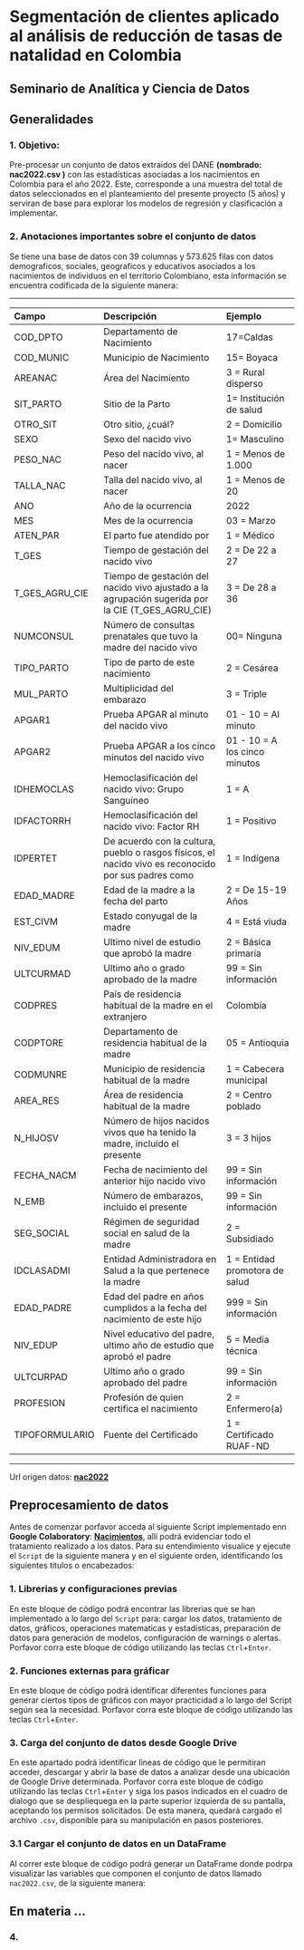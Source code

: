 # **Segmentación de clientes aplicado al análisis de reducción de tasas de natalidad en Colombia** 
## Seminario de Analítica y Ciencia de Datos

## **Generalidades**

### **1. Objetivo:**
Pre-procesar un conjunto de datos extraidos del DANE **(nombrado: nac2022.csv )** con las  estadísticas asociadas a los nacimientos en Colombia para el año 2022. Este, corresponde a una 
muestra del total de datos seleccionados en el planteamiento del presente proyecto (5 años) y serviran de base para explorar los modelos de regresión y clasificación
a implementar. 

### **2. Anotaciones importantes sobre el conjunto de datos**
Se tiene una base de datos con 39 columnas y 573.625 filas con datos demograficos, sociales, geograficos y educativos asociados a los nacimientos de individuos en el territorio
Colombiano, esta información se encuentra codificada de la siguiente manera: 

****
    
| Campo | Descripción | Ejemplo |
| :--- | :--- |:--- |
| COD_DPTO | Departamento de Nacimiento  | 17=Caldas |
| COD_MUNIC | Municipio de Nacimiento  | 15= Boyaca |
| AREANAC | Área del Nacimiento  | 3 = Rural disperso |
| SIT_PARTO | Sitio de la Parto  | 1= Institución de salud |
| OTRO_SIT | Otro sitio, ¿cuál?  | 2 = Domicilio |
| SEXO | Sexo del nacido vivo  | 1= Masculino |
| PESO_NAC | Peso del nacido vivo, al nacer | 1 = Menos de 1.000 |
| TALLA_NAC | Talla del nacido vivo, al nacer  | 1 = Menos de 20 |
| ANO | Año de la ocurrencia  | 2022 |
| MES | Mes de la ocurrencia  | 03 = Marzo |
| ATEN_PAR | El parto fue atendido por  | 1 = Médico |
| T_GES | Tiempo de gestación del nacido vivo  | 2 = De 22 a 27 |
| T_GES_AGRU_CIE | Tiempo de gestación del nacido vivo ajustado a la agrupación sugerida por la CIE (T_GES_AGRU_CIE)  | 3 = De 28 a 36|
| NUMCONSUL | Número de consultas prenatales que tuvo la madre del nacido vivo  | 00= Ninguna |
| TIPO_PARTO | Tipo de parto de este nacimiento  | 2 = Cesárea |
| MUL_PARTO | Multiplicidad del embarazo  | 3 = Triple |
| APGAR1 | Prueba APGAR al minuto del nacido vivo  | 01 - 10 = Al minuto |
| APGAR2 | Prueba APGAR a los cinco minutos del nacido vivo  | 01 - 10 = A los cinco minutos |
| IDHEMOCLAS | Hemoclasificación del nacido vivo: Grupo Sanguíneo  | 1 = A |
| IDFACTORRH | Hemoclasificación del nacido vivo: Factor RH | 1 = Positivo |
| IDPERTET | De acuerdo con la cultura, pueblo o rasgos físicos, el nacido vivo es reconocido por sus padres como  | 1 = Indígena |
| EDAD_MADRE | Edad de la madre a la fecha del parto | 2 = De 15-19 Años |
| EST_CIVM | Estado conyugal de la madre  | 4 = Está viuda |
| NIV_EDUM | Ultimo nivel de estudio que aprobó la madre  | 2 = Básica primaria |
| ULTCURMAD | Ultimo año o grado aprobado de la madre  | 99 = Sin información |
| CODPRES | País de residencia habitual de la madre en el extranjero  | Colombia |
| CODPTORE | Departamento de residencia habitual de la madre | 05 =	Antioquia |
| CODMUNRE | Municipio de residencia habitual de la madre  | 1 = Cabecera municipal |
| AREA_RES | Área de residencia habitual de la madre  | 2 = Centro poblado |
| N_HIJOSV | Número de hijos nacidos vivos que ha tenido la madre, incluido el presente  | 3 = 3 hijos |
| FECHA_NACM | Fecha de nacimiento del anterior hijo nacido vivo  | 99 = Sin información |
| N_EMB | Número de embarazos, incluido el presente  | 99 = Sin información |
| SEG_SOCIAL | Régimen de seguridad social en salud de la madre | 2 = Subsidiado |
| IDCLASADMI | Entidad Administradora en Salud a la que pertenece la madre  | 1 = Entidad promotora de salud |
| EDAD_PADRE | Edad del padre en años cumplidos a la fecha del nacimiento de este hijo  | 999 = Sin información |
| NIV_EDUP | Nivel educativo del padre, ultimo año de estudio que aprobó el padre | 5 = Media técnica |
| ULTCURPAD | Ultimo año o grado aprobado del padre  | 99 = Sin información |
| PROFESION | Profesión de quien certifica el nacimiento  | 2 = Enfermero(a) |
| TIPOFORMULARIO | Fuente del Certificado  | 1 = Certificado RUAF-ND |

   
****
    
Url origen datos: **[nac2022](https://microdatos.dane.gov.co/index.php/catalog/807/data-dictionary/F32?file_name=nac2022)**

## **Preprocesamiento de datos**

Antes de comenzar  porfavor acceda al siguiente Script implementado enn **Google Colaboratory**:  **[Nacimientos](https://colab.research.google.com/drive/1_Gw7abhVSN5p9U0YD9DjXrDvbxyvMhVw?usp=sharing)**, allí  podrá evidenciar todo el tratamiento realizado a los datos. 
Para su entendimiento visualice y ejecute el `Script` de la siguiente manera y en el siguiente orden, identificando los siguientes titulos o encabezados: 

### 1. Librerias y configuraciones previas
En este bloque de código podrá encontrar las librerias que se han implementado a lo largo del `Script` para: cargar los datos, tratamiento de datos, gráficos, operaciones
matematicas y estadísticas, preparación de datos para generación de modelos, configuración de warnings o alertas. Porfavor corra este bloque de código utilizando las teclas 
`Ctrl`+`Enter`. 

### 2. Funciones externas para gráficar
En este bloque de código podrá identificar diferentes funciones para generar ciertos tipos de gráficos con mayor practicidad a lo largo del Script según sea la necesidad. 
Porfavor corra este bloque de código utilizando las teclas `Ctrl`+`Enter`. 

### 3. Carga del conjunto de datos desde Google Drive
En este apartado podrá identificar lineas de código que le permitiran acceder, descargar y abrir la base de datos a analizar desde una ubicación de Google Drive determinada. 
Porfavor corra este bloque de código utilizando las teclas `Ctrl`+`Enter` y siga los pasos indicados en el cuadro de dialogo que se despliequega en la parte superior izquierda de su pantalla, aceptando los permisos solicitados. De esta manera, quedará cargado el archivo `.csv`, disponible para su manipulación en pasos posteriores. 

### 3.1 Cargar el conjunto de datos en un DataFrame
Al correr este bloque de código podrá generar un DataFrame donde podrpa visualizar las variables que componen el conjunto de datos llamado `nac2022.csv`, de la siguiente
manera: 


## En materia ...

### 4.

